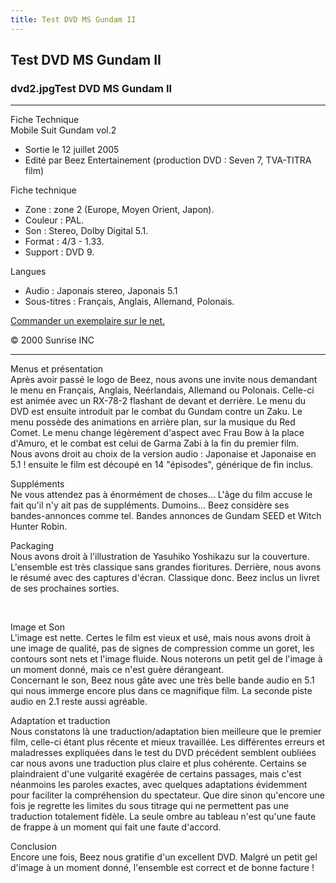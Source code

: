```yaml
---
title: Test DVD MS Gundam II
---
```


Test DVD MS Gundam II
---------------------

### dvd2.jpgTest DVD MS Gundam II


  



---


Fiche Technique   
Mobile Suit Gundam vol.2   
- Sortie le 12 juillet 2005  
- Edité par Beez Entertainement (production DVD : Seven 7, TVA-TITRA film)  
  
Fiche technique  
- Zone : zone 2 (Europe, Moyen Orient, Japon).  
- Couleur : PAL.  
- Son : Stereo, Dolby Digital 5.1.  
- Format : 4/3 - 1.33.  
- Support : DVD 9.  
  
Langues  
- Audio : Japonais stereo, Japonais 5.1  
- Sous-titres : Français, Anglais, Allemand, Polonais.


[Commander un exemplaire sur le net.](http://www.amazon.fr/exec/obidos/ASIN/B0009N12CI/gundamfrance-21)  
  
© 2000 Sunrise INC




---


  
Menus et présentation  
Après avoir passé le logo de Beez, nous avons une invite nous demandant le menu en Français, Anglais, Neérlandais, Allemand ou Polonais. Celle-ci est animée avec un RX-78-2 flashant de devant et derrière. Le menu du DVD est ensuite introduit par le combat du Gundam contre un Zaku. Le menu possède des animations en arrière plan, sur la musique du Red Comet. Le menu change légèrement d'aspect avec Frau Bow à la place d'Amuro, et le combat est celui de Garma Zabi à la fin du premier film.  
Nous avons droit au choix de la version audio : Japonaise et Japonaise en 5.1 ! ensuite le film est découpé en 14 "épisodes", générique de fin inclus.





Suppléments  
Ne vous attendez pas à énormément de choses... L'âge du film accuse le fait qu'il n'y ait pas de suppléments. Dumoins... Beez considère ses bandes-annonces comme tel. Bandes annonces de Gundam SEED et Witch Hunter Robin.   
  
Packaging  
Nous avons droit à l'illustration de Yasuhiko Yoshikazu sur la couverture. L'ensemble est très classique sans grandes fioritures. Derrière, nous avons le résumé avec des captures d'écran. Classique donc. Beez inclus un livret de ses prochaines sorties.


 





Image et Son  
L'image est nette. Certes le film est vieux et usé, mais nous avons droit à une image de qualité, pas de signes de compression comme un goret, les contours sont nets et l'image fluide. Nous noterons un petit gel de l'image à un moment donné, mais ce n'est guère dérangeant.  
Concernant le son, Beez nous gâte avec une très belle bande audio en 5.1 qui nous immerge encore plus dans ce magnifique film. La seconde piste audio en 2.1 reste aussi agréable.





Adaptation et traduction  
Nous constatons là une traduction/adaptation bien meilleure que le premier film, celle-ci étant plus récente et mieux travaillée. Les différentes erreurs et maladresses expliquées dans le test du DVD précédent semblent oubliées car nous avons une traduction plus claire et plus cohérente. Certains se plaindraient d'une vulgarité exagérée de certains passages, mais c'est néanmoins les paroles exactes, avec quelques adaptations évidemment pour faciliter la compréhension du spectateur. Que dire sinon qu'encore une fois je regrette les limites du sous titrage qui ne permettent pas une traduction totalement fidèle. La seule ombre au tableau n'est qu'une faute de frappe à un moment qui fait une faute d'accord.  
  
Conclusion  
Encore une fois, Beez nous gratifie d'un excellent DVD. Malgré un petit gel d'image à un moment donné, l'ensemble est correct et de bonne facture !

